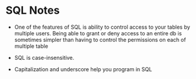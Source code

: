 # SQL Notes

- One of the features of SQL is ability to control access to your tables
  by multiple users. Being able to grant or deny access to an entire db is
  sometimes simpler than having to control the permissions on each of multiple
  table

- SQL is case-insensitive.

- Capitalization and underscore help you program in SQL
